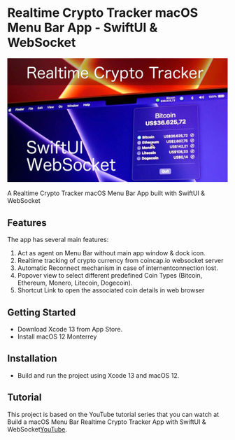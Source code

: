 # Realtime Crypto Tracker macOS Menu Bar App - SwiftUI & WebSocket

![Alt text](./promo.jpg?raw=true "SwiftUI Crypto Tracker macOS App")

A Realtime Crypto Tracker macOS Menu Bar App built with SwiftUI & WebSocket

## Features
The app has several main features:
1. Act as agent on Menu Bar without main app window & dock icon.
2. Realtime tracking of crypto currency from coincap.io websocket server
3. Automatic Reconnect mechanism in case of internentconnection lost.
4. Popover view to select different predefined Coin Types (Bitcoin, Ethereum, Monero, Litecoin, Dogecoin).
5. Shortcut Link to open the associated coin details in web browser

## Getting Started
- Download Xcode 13 from App Store.
- Install macOS 12 Monterrey

## Installation
- Build and run the project using Xcode 13 and macOS 12.

## Tutorial
This project is based on the YouTube tutorial series that you can watch at Build a macOS Menu Bar Realtime Crypto Tracker App with SwiftUI & WebSocket[YouTube](https://youtu.be/jRTOzhyq3iQ).
